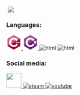 <h1 align="center"></h1>

<p>&nbsp;<img align="center" src="https://github-readme-stats.vercel.app/api?username=xeyay&&show_icons=true&title_color=ffffff&icon_color=bb2acf&text_color=daf7dc&bg_color=151515"/></p>

<h3 align="left">Languages:</h3>
</a> <a href="https://www.w3schools.com/cpp/" target="_blank"> <img src="https://raw.githubusercontent.com/devicons/devicon/master/icons/cplusplus/cplusplus-original.svg" alt="C++" width="40" height="40"/> </a> <a href="https://www.w3schools.com/cs/" target="_blank"> <img src="https://raw.githubusercontent.com/devicons/devicon/master/icons/csharp/csharp-original.svg" alt="csharp" width="40" height="40"/> </a>  <img src="https://image.flaticon.com/icons/png/512/732/732212.png" alt="html" width="40" height="40"/> </a> </a>  <img src="https://image.flaticon.com/icons/png/512/732/732212.png" alt="html" width="40" height="40"/> </a>
 
<h3 align="left">Social media:</h3>
<p align="left">
</a> <a href="https://open.spotify.com/user/4spjxfkdes4qre4gj6v003pbq?si=2f50c34b8dc64832" target="_blank"> <img src="https://www.masterambiental.com.br/wp-content/uploads/2020/07/image-gallery-spotify-logo.png" width="40" height="40"/> </a> <a href="https://steamcommunity.com/id/lacrar"> <img src="https://upload.wikimedia.org/wikipedia/commons/c/c1/Steam_Logo.png" alt="steam" width="40" height="40"/> </a> <a href="https://www.youtube.com/channel/UCQfkRelzUgb9y9cc1osEjmQ"> <img src="https://trucao.com.br/wp-content/uploads/2018/07/youtube-logo.png" alt="youtube" <img src="https://trucao.com.br/wp-content/uploads/2018/07/youtube-logo.png" alt="youtube" width="40" height="40"/> </a>
